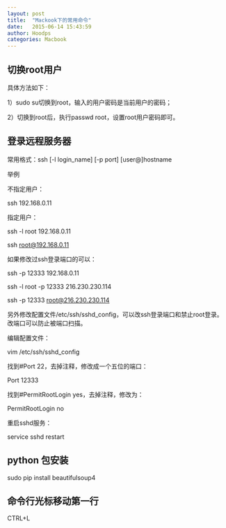 ```yaml
---
layout: post
title:  "Mackook下的常用命令"
date:   2015-06-14 15:43:59
author: Hoodps
categories: Macbook
---
```


## 切换root用户
具体方法如下：

1）sudo su切换到root，输入的用户密码是当前用户的密码；

2）切换到root后，执行passwd root，设置root用户密码即可。

## 登录远程服务器

常用格式：ssh [-l login_name] [-p port] [user@]hostname

举例
 
不指定用户：
 
ssh 192.168.0.11
 
指定用户：
 
ssh -l root 192.168.0.11
 
ssh root@192.168.0.11
 
如果修改过ssh登录端口的可以：
 
ssh -p 12333 192.168.0.11
 
ssh -l root -p 12333 216.230.230.114
 
ssh -p 12333 root@216.230.230.114
 
另外修改配置文件/etc/ssh/sshd_config，可以改ssh登录端口和禁止root登录。改端口可以防止被端口扫描。
 
编辑配置文件：
 
vim /etc/ssh/sshd_config
 
找到#Port 22，去掉注释，修改成一个五位的端口：
 
Port 12333
 
找到#PermitRootLogin yes，去掉注释，修改为：
 
PermitRootLogin no
 
重启sshd服务：
 
service sshd restart

## python 包安装

sudo pip install beautifulsoup4

## 命令行光标移动第一行
CTRL+L



